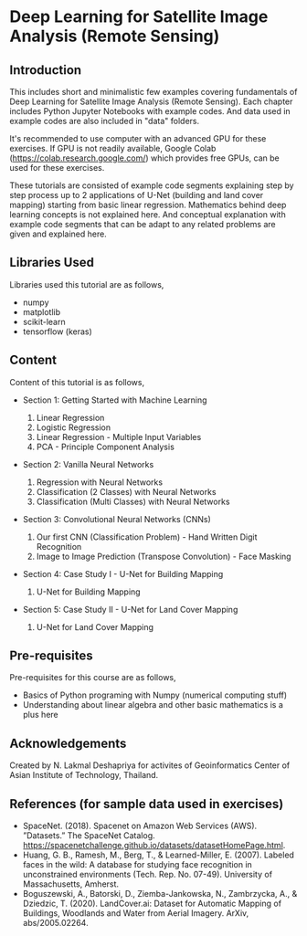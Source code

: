 # Deep Learning for Satellite Image Analysis (Remote Sensing)

## Introduction

This includes short and minimalistic few examples covering fundamentals of Deep Learning for Satellite Image Analysis (Remote Sensing). Each chapter includes Python Jupyter Notebooks with example codes. And data used in example codes are also included in "data" folders.

It's recommended to use computer with an advanced GPU for these exercises. If GPU is not readily available, Google Colab (https://colab.research.google.com/) which provides free GPUs, can be used for these exercises.

These tutorials are consisted of example code segments explaining step by step process up to 2 applications of U-Net (building and land cover mapping) starting from basic  linear regression. Mathematics behind deep learning concepts is not explained here. And conceptual explanation with example code segments that can be adapt to any related problems are given and explained here.

## Libraries Used

Libraries used this tutorial are as follows,

* numpy
* matplotlib
* scikit-learn
* tensorflow (keras)

## Content

Content of this tutorial is as follows,

* Section 1: Getting Started with Machine Learning
  1) Linear Regression
  2) Logistic Regression
  3) Linear Regression - Multiple Input Variables
  4) PCA - Principle Component Analysis

* Section 2: Vanilla Neural Networks
  1) Regression with Neural Networks
  2) Classification (2 Classes) with Neural Networks
  3) Classification (Multi Classes) with Neural Networks

* Section 3: Convolutional Neural Networks (CNNs)
  1) Our first CNN (Classification Problem) - Hand Written Digit Recognition
  2) Image to Image Prediction (Transpose Convolution) - Face Masking

* Section 4: Case Study I - U-Net for Building Mapping
  1) U-Net for Building Mapping

* Section 5: Case Study II - U-Net for Land Cover Mapping
  1) U-Net for Land Cover Mapping

## Pre-requisites

Pre-requisites for this course are as follows,

  * Basics of Python programing with Numpy (numerical computing stuff)
  * Understanding about linear algebra and other basic mathematics is a plus here

## Acknowledgements

Created by N. Lakmal Deshapriya for activites of Geoinformatics Center of Asian Institute of Technology, Thailand.

## References (for sample data used in exercises)
* SpaceNet. (2018). Spacenet on Amazon Web Services (AWS). ”Datasets.” The SpaceNet Catalog. https://spacenetchallenge.github.io/datasets/datasetHomePage.html.
* Huang, G. B., Ramesh, M., Berg, T., & Learned-Miller, E. (2007). Labeled faces in the wild: A database for studying face recognition in unconstrained environments (Tech. Rep. No. 07-49). University of Massachusetts, Amherst.
* Boguszewski, A., Batorski, D., Ziemba-Jankowska, N., Zambrzycka, A., & Dziedzic, T. (2020). LandCover.ai: Dataset for Automatic Mapping of Buildings, Woodlands and Water from Aerial Imagery. ArXiv, abs/2005.02264.
